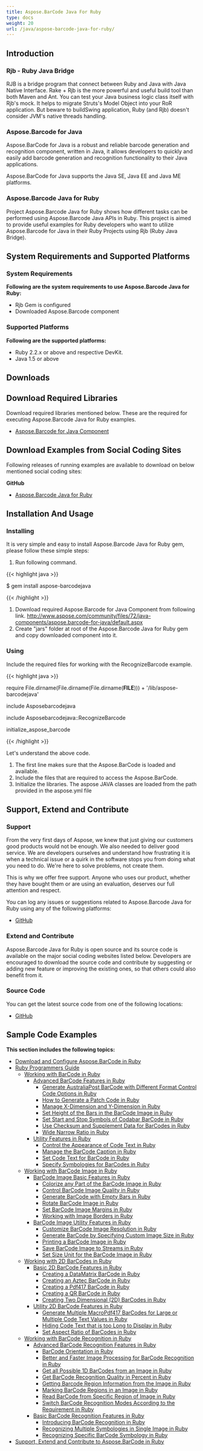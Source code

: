```yaml
---
title: Aspose.BarCode Java For Ruby
type: docs
weight: 20
url: /java/aspose-barcode-java-for-ruby/
---
```


## **Introduction**
### **Rjb - Ruby Java Bridge**
RJB is a bridge program that connect between Ruby and Java with Java Native Interface. Rake + Rjb is the more powerful and useful build tool than both Maven and Ant. You can test your Java business logic class itself with Rjb's mock. It helps to migrate Struts's Model Object into your RoR application. But beware to buildSwing application, Ruby (and Rjb) doesn't consider JVM's native threads handling.
### **Aspose.Barcode for Java**
Aspose.BarCode for Java is a robust and reliable barcode generation and recognition component, written in Java, it allows developers to quickly and easily add barcode generation and recognition functionality to their Java applications.

Aspose.BarCode for Java supports the Java SE, Java EE and Java ME platforms.
### **Aspose.Barcode Java for Ruby**
Project Aspose.Barcode Java for Ruby shows how different tasks can be performed using Aspose.Barcode Java APIs in Ruby. This project is aimed to provide useful examples for Ruby developers who want to utilize Aspose.Barcode for Java in their Ruby Projects using Rjb (Ruby Java Bridge).
## **System Requirements and Supported Platforms**
### **System Requirements**
**Following are the system requirements to use Aspose.Barcode Java for Ruby:**

- Rjb Gem is configured
- Downloaded Aspose.Barcode component
### **Supported Platforms**
**Following are the supported platforms:**

- Ruby 2.2.x or above and respective DevKit.
- Java 1.5 or above
## **Downloads**
## **Download Required Libraries**
Download required libraries mentioned below. These are the required for executing Aspose.Barcode Java for Ruby examples.

- [Aspose.Barcode for Java Component](http://www.aspose.com/community/files/72/java-components/aspose.barcode-for-java/default.aspx)
## **Download Examples from Social Coding Sites**
Following releases of running examples are available to download on below mentioned social coding sites:

**GitHub**

- [Aspose.Barcode Java for Ruby](https://github.com/aspose-barcode/Aspose.BarCode-for-Java/tree/master/Plugins/Aspose_Barcode_Java_for_Ruby)
## **Installation And Usage**
### **Installing**
It is very simple and easy to install Aspose.Barcode Java for Ruby gem, please follow these simple steps:

1. Run following command. 

{{< highlight java >}}

 $ gem install aspose-barcodejava

{{< /highlight >}}

1. Download required Aspose.Barcode for Java Component from following link.
   <http://www.aspose.com/community/files/72/java-components/aspose.barcode-for-java/default.aspx>
1. Create "jars" folder at root of the Aspose.Barcode Java for Ruby gem and copy downloaded component into it.
### **Using**
Include the required files for working with the RecognizeBarcode example.

{{< highlight java >}}

 require File.dirname(File.dirname(File.dirname(__FILE__))) + '/lib/aspose-barcodejava'

include Asposebarcodejava

include Asposebarcodejava::RecognizeBarcode

initialize_aspose_barcode

{{< /highlight >}}

Let's understand the above code.

1. The first line makes sure that the Aspose.BarCode is loaded and available.
1. Include the files that are required to access the Aspose.BarCode.
1. Initialize the libraries. The aspose JAVA classes are loaded from the path provided in the aspose.yml file
## **Support, Extend and Contribute**
### **Support**
From the very first days of Aspose, we knew that just giving our customers good products would not be enough. We also needed to deliver good service. We are developers ourselves and understand how frustrating it is when a technical issue or a quirk in the software stops you from doing what you need to do. We're here to solve problems, not create them.

This is why we offer free support. Anyone who uses our product, whether they have bought them or are using an evaluation, deserves our full attention and respect.

You can log any issues or suggestions related to Aspose.Barcode Java for Ruby using any of the following platforms:

- [GitHub](https://github.com/aspose-barcode/Aspose.BarCode-for-Java/issues)
### **Extend and Contribute**
Aspose.Barcode Java for Ruby is open source and its source code is available on the major social coding websites listed below. Developers are encouraged to download the source code and contribute by suggesting or adding new feature or improving the existing ones, so that others could also benefit from it.
### **Source Code**
You can get the latest source code from one of the following locations:

- [GitHub](https://github.com/aspose-barcode/Aspose.BarCode-for-Java/tree/master/Plugins/Aspose_Barcode_Java_for_Ruby)
## **Sample Code Examples**
**This section includes the following topics:**

- [Download and Configure Aspose.BarCode in Ruby](/barcode/java/download-and-configure-aspose-barcode-in-ruby-html/)
- [Ruby Programmers Guide](/barcode/java/ruby-programmers-guide-html/)
  - [Working with BarCode in Ruby](/barcode/java/working-with-barcode-in-ruby-html/)
    - [Advanced BarCode Features in Ruby](/barcode/java/advanced-barcode-features-in-ruby-html/)
      - [Generate AustraliaPost BarCode with Different Format Control Code Options in Ruby](/barcode/java/generate-australiapost-barcode-with-different-format-control-code-options-in-ruby-html/)
      - [How to Generate a Patch Code in Ruby](/barcode/java/how-to-generate-a-patch-code-in-ruby-html/)
      - [Manage X-Dimension and Y-Dimension in Ruby](/barcode/java/manage-x-dimension-and-y-dimension-in-ruby-html/)
      - [Set Height of the Bars in the BarCode Image in Ruby](/barcode/java/set-height-of-the-bars-in-the-barcode-image-in-ruby-html/)
      - [Set Start and Stop Symbols of Codabar BarCode in Ruby](/barcode/java/set-start-and-stop-symbols-of-codabar-barcode-in-ruby-html/)
      - [Use Checksum and Supplement Data for BarCodes in Ruby](/barcode/java/use-checksum-and-supplement-data-for-barcodes-in-ruby-html/)
      - [Wide Narrow Ratio in Ruby](/barcode/java/wide-narrow-ratio-in-ruby-html/)
    - [Utility Features in Ruby](/barcode/java/utility-features-in-ruby-html/)
      - [Control the Appearance of Code Text in Ruby](/barcode/java/control-the-appearance-of-code-text-in-ruby-html/)
      - [Manage the BarCode Caption in Ruby](/barcode/java/manage-the-barcode-caption-in-ruby-html/)
      - [Set Code Text for BarCode in Ruby](/barcode/java/set-code-text-for-barcode-in-ruby-html/)
      - [Specify Symbologies for BarCodes in Ruby](/barcode/java/specify-symbologies-for-barcodes-in-ruby-html/)
  - [Working with BarCode Image in Ruby](/barcode/java/working-with-barcode-image-in-ruby-html/)
    - [BarCode Image Basic Features in Ruby](/barcode/java/barcode-image-basic-features-in-ruby-html/)
      - [Colorize any Part of the BarCode Image in Ruby](/barcode/java/colorize-any-part-of-the-barcode-image-in-ruby-html/)
      - [Control BarCode Image Quality in Ruby](/barcode/java/control-barcode-image-quality-in-ruby-html/)
      - [Generate BarCode with Empty Bars in Ruby](/barcode/java/generate-barcode-with-empty-bars-in-ruby-html/)
      - [Rotate BarCode Image in Ruby](/barcode/java/rotate-barcode-image-in-ruby-html/)
      - [Set BarCode Image Margins in Ruby](/barcode/java/set-barcode-image-margins-in-ruby-html/)
      - [Working with Image Borders in Ruby](/barcode/java/working-with-image-borders-in-ruby-html/)
    - [BarCode Image Utility Features in Ruby](/barcode/java/barcode-image-utility-features-in-ruby-html/)
      - [Customize BarCode Image Resolution in Ruby](/barcode/java/customize-barcode-image-resolution-in-ruby-html/)
      - [Generate BarCode by Specifying Custom Image Size in Ruby](/barcode/java/generate-barcode-by-specifying-custom-image-size-in-ruby-html/)
      - [Printing a BarCode Image in Ruby](/barcode/java/printing-a-barcode-image-in-ruby-html/)
      - [Save BarCode Image to Streams in Ruby](/barcode/java/save-barcode-image-to-streams-in-ruby-html/)
      - [Set Size Unit for the BarCode Image in Ruby](/barcode/java/set-size-unit-for-the-barcode-image-in-ruby-html/)
  - [Working with 2D BarCodes in Ruby](/barcode/java/working-with-2d-barcodes-in-ruby-html/)
    - [Basic 2D BarCode Features in Ruby](/barcode/java/basic-2d-barcode-features-in-ruby-html/)
      - [Creating a DataMatrix BarCode in Ruby](/barcode/java/creating-a-datamatrix-barcode-in-ruby-html/)
      - [Creating an Aztec BarCode in Ruby](/barcode/java/creating-an-aztec-barcode-in-ruby-html/)
      - [Creating a Pdf417 BarCode in Ruby](/barcode/java/creating-a-pdf417-barcode-in-ruby-html/)
      - [Creating a QR BarCode in Ruby](/barcode/java/creating-a-qr-barcode-in-ruby-html/)
      - [Creating Two Dimensional (2D) BarCodes in Ruby](/barcode/java/creating-two-dimensional-282d-29-barcodes-in-ruby-html/)
    - [Utility 2D BarCode Features in Ruby](/barcode/java/utility-2d-barcode-features-in-ruby-html/)
      - [Generate Multiple MacroPdf417 BarCodes for Large or Multiple Code Text Values in Ruby](/barcode/java/generate-multiple-macropdf417-barcodes-for-large-or-multiple-code-text-values-in-ruby-html/)
      - [Hiding Code Text that is too Long to Display in Ruby](/barcode/java/hiding-code-text-that-is-too-long-to-display-in-ruby-html/)
      - [Set Aspect Ratio of BarCodes in Ruby](/barcode/java/set-aspect-ratio-of-barcodes-in-ruby-html/)
  - [Working with BarCode Recognition in Ruby](/barcode/java/working-with-barcode-recognition-in-ruby-html/)
    - [Advanced BarCode Recognition Features in Ruby](/barcode/java/advanced-barcode-recognition-features-in-ruby-html/)
      - [BarCode Orientation in Ruby](/barcode/java/barcode-orientation-in-ruby-html/)
      - [Better and Faster Image Processing for BarCode Recognition in Ruby](/barcode/java/better-and-faster-image-processing-for-barcode-recognition-in-ruby-html/)
      - [Get all Possible 1D BarCodes from an Image in Ruby](/barcode/java/get-all-possible-1d-barcodes-from-an-image-in-ruby-html/)
      - [Get BarCode Recognition Quality in Percent in Ruby](/barcode/java/get-barcode-recognition-quality-in-percent-in-ruby-html/)
      - [Getting Barcode Region Information from the Image in Ruby](/barcode/java/getting-barcode-region-information-from-the-image-in-ruby-html/)
      - [Marking BarCode Regions in an Image in Ruby](/barcode/java/marking-barcode-regions-in-an-image-in-ruby-html/)
      - [Read BarCode from Specific Region of Image in Ruby](/barcode/java/read-barcode-from-specific-region-of-image-in-ruby-html/)
      - [Switch BarCode Recognition Modes According to the Requirement in Ruby](/barcode/java/switch-barcode-recognition-modes-according-to-the-requirement-in-ruby-html/)
    - [Basic BarCode Recognition Features in Ruby](/barcode/java/basic-barcode-recognition-features-in-ruby-html/)
      - [Introducing BarCode Recognition in Ruby](/barcode/java/introducing-barcode-recognition-in-ruby-html/)
      - [Recognizing Multiple Symbologies in Single Image in Ruby](/barcode/java/recognizing-multiple-symbologies-in-single-image-in-ruby-html/)
      - [Recognizing Specific BarCode Symbology in Ruby](/barcode/java/recognizing-specific-barcode-symbology-in-ruby-html/)
- [Support, Extend and Contribute to Aspose.BarCode in Ruby](/barcode/java/support-2c-extend-and-contribute-to-aspose-barcode-in-ruby-html/)
